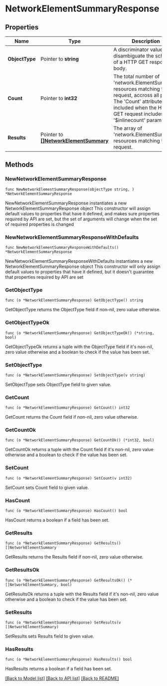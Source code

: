 # NetworkElementSummaryResponse

## Properties

Name | Type | Description | Notes
------------ | ------------- | ------------- | -------------
**ObjectType** | Pointer to **string** | A discriminator value to disambiguate the schema of a HTTP GET response body. | 
**Count** | Pointer to **int32** | The total number of &#39;network.ElementSummary&#39; resources matching the request, accross all pages. The &#39;Count&#39; attribute is included when the HTTP GET request includes the &#39;$inlinecount&#39; parameter. | [optional] 
**Results** | Pointer to [**[]NetworkElementSummary**](network.ElementSummary.md) | The array of &#39;network.ElementSummary&#39; resources matching the request. | [optional] 

## Methods

### NewNetworkElementSummaryResponse

`func NewNetworkElementSummaryResponse(objectType string, ) *NetworkElementSummaryResponse`

NewNetworkElementSummaryResponse instantiates a new NetworkElementSummaryResponse object
This constructor will assign default values to properties that have it defined,
and makes sure properties required by API are set, but the set of arguments
will change when the set of required properties is changed

### NewNetworkElementSummaryResponseWithDefaults

`func NewNetworkElementSummaryResponseWithDefaults() *NetworkElementSummaryResponse`

NewNetworkElementSummaryResponseWithDefaults instantiates a new NetworkElementSummaryResponse object
This constructor will only assign default values to properties that have it defined,
but it doesn't guarantee that properties required by API are set

### GetObjectType

`func (o *NetworkElementSummaryResponse) GetObjectType() string`

GetObjectType returns the ObjectType field if non-nil, zero value otherwise.

### GetObjectTypeOk

`func (o *NetworkElementSummaryResponse) GetObjectTypeOk() (*string, bool)`

GetObjectTypeOk returns a tuple with the ObjectType field if it's non-nil, zero value otherwise
and a boolean to check if the value has been set.

### SetObjectType

`func (o *NetworkElementSummaryResponse) SetObjectType(v string)`

SetObjectType sets ObjectType field to given value.


### GetCount

`func (o *NetworkElementSummaryResponse) GetCount() int32`

GetCount returns the Count field if non-nil, zero value otherwise.

### GetCountOk

`func (o *NetworkElementSummaryResponse) GetCountOk() (*int32, bool)`

GetCountOk returns a tuple with the Count field if it's non-nil, zero value otherwise
and a boolean to check if the value has been set.

### SetCount

`func (o *NetworkElementSummaryResponse) SetCount(v int32)`

SetCount sets Count field to given value.

### HasCount

`func (o *NetworkElementSummaryResponse) HasCount() bool`

HasCount returns a boolean if a field has been set.

### GetResults

`func (o *NetworkElementSummaryResponse) GetResults() []NetworkElementSummary`

GetResults returns the Results field if non-nil, zero value otherwise.

### GetResultsOk

`func (o *NetworkElementSummaryResponse) GetResultsOk() (*[]NetworkElementSummary, bool)`

GetResultsOk returns a tuple with the Results field if it's non-nil, zero value otherwise
and a boolean to check if the value has been set.

### SetResults

`func (o *NetworkElementSummaryResponse) SetResults(v []NetworkElementSummary)`

SetResults sets Results field to given value.

### HasResults

`func (o *NetworkElementSummaryResponse) HasResults() bool`

HasResults returns a boolean if a field has been set.


[[Back to Model list]](../README.md#documentation-for-models) [[Back to API list]](../README.md#documentation-for-api-endpoints) [[Back to README]](../README.md)


